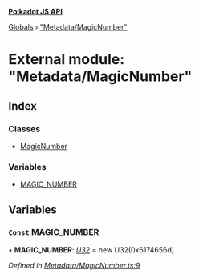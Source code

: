 **[Polkadot JS API](../README.md)**

[Globals](../globals.md) › [&quot;Metadata/MagicNumber&quot;](_metadata_magicnumber_.md)

# External module: "Metadata/MagicNumber"

## Index

### Classes

* [MagicNumber](../classes/_metadata_magicnumber_.magicnumber.md)

### Variables

* [MAGIC_NUMBER](_metadata_magicnumber_.md#const-magic_number)

## Variables

### `Const` MAGIC_NUMBER

• **MAGIC_NUMBER**: *[U32](../classes/_primitive_u32_.u32.md)* =  new U32(0x6174656d)

*Defined in [Metadata/MagicNumber.ts:9](https://github.com/polkadot-js/api/blob/3720cf8/packages/types/src/Metadata/MagicNumber.ts#L9)*